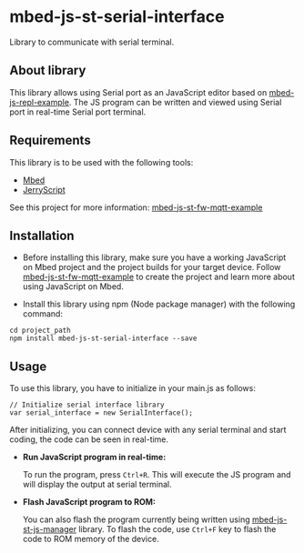 # mbed-js-st-serial-interface
Library to communicate with serial terminal.

## About library
This library allows using Serial port as an JavaScript editor based on [mbed-js-repl-example](https://github.com/ARMmbed/mbed-js-repl-example). The JS program can be written and viewed using Serial port in real-time Serial port terminal. 

## Requirements
This library is to be used with the following tools:
* [Mbed](https://www.mbed.com/en/platform/mbed-os/)
* [JerryScript](https://github.com/jerryscript-project/jerryscript)

See this project for more information: [mbed-js-st-fw-mqtt-example](https://github.com/STMicroelectronics-CentralLabs/mbed-js-st-examples/tree/master/mbed-js-st-fw-mqtt-example)

## Installation
* Before installing this library, make sure you have a working JavaScript on Mbed project and the project builds for your target device.
Follow [mbed-js-st-fw-mqtt-example](https://github.com/STMicroelectronics-CentralLabs/mbed-js-st-examples/tree/master/mbed-js-st-fw-mqtt-example) to create the project and learn more about using JavaScript on Mbed.

* Install this library using npm (Node package manager) with the following command:
```
cd project_path
npm install mbed-js-st-serial-interface --save
```

## Usage
To use this library, you have to initialize in your main.js as follows:
```
// Initialize serial interface library
var serial_interface = new SerialInterface();

```
After initializing, you can connect device with any serial terminal and start coding, the code can be seen in real-time.

* __Run JavaScript program in real-time:__

    To run the program, press `Ctrl+R`. This will execute the JS program and will display the output at serial terminal.

* __Flash JavaScript program to ROM:__

    You can also flash the program currently being written using [mbed-js-st-js-manager](https://www.npmjs.com/package/mbed-js-st-js-manager) library. To flash the code, use `Ctrl+F` key to flash the code to ROM memory of the device.

